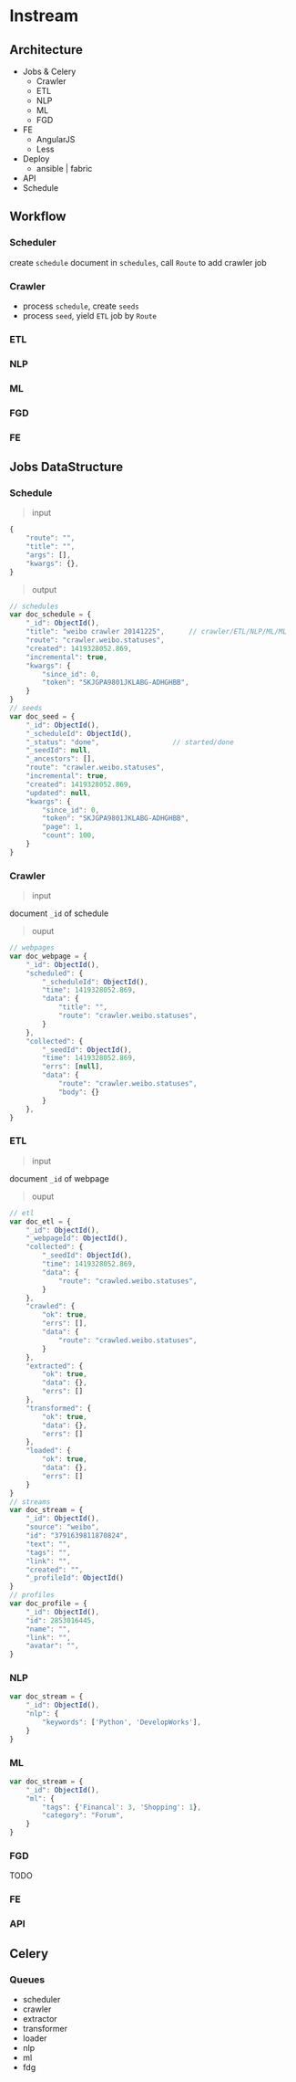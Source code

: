# Instream

## Architecture

- Jobs & Celery
    + Crawler
    + ETL
    + NLP
    + ML
    + FGD
- FE
    + AngularJS
    + Less
- Deploy
    + ansible | fabric
- API
- Schedule

## Workflow

### Scheduler

create `schedule` document in `schedules`, call `Route` to add crawler job

### Crawler

- process `schedule`, create `seeds`
- process `seed`, yield `ETL` job by `Route`

### ETL
### NLP
### ML
### FGD
### FE

## Jobs DataStructure

### Schedule

> input

```javascript
{
    "route": "",
    "title": "",
    "args": [],
    "kwargs": {},
}
```

> output

```javascript
// schedules
var doc_schedule = {
    "_id": ObjectId(),
    "title": "weibo crawler 20141225",      // crawler/ETL/NLP/ML/ML
    "route": "crawler.weibo.statuses",
    "created": 1419328052.869,
    "incremental": true,
    "kwargs": {
        "since_id": 0,
        "token": "SKJGPA9801JKLABG-ADHGHBB",
    }
}
// seeds
var doc_seed = {
    "_id": ObjectId(),
    "_scheduleId": ObjectId(),
    "_status": "done",                  // started/done
    "_seedId": null,
    "_ancestors": [],
    "route": "crawler.weibo.statuses",
    "incremental": true,
    "created": 1419328052.869,
    "updated": null,
    "kwargs": {
        "since_id": 0,
        "token": "SKJGPA9801JKLABG-ADHGHBB",
        "page": 1,
        "count": 100,
    }
}
```

### Crawler

> input

document `_id` of schedule

> ouput

```javascript
// webpages
var doc_webpage = {
    "_id": ObjectId(),
    "scheduled": {
        "_scheduleId": ObjectId(),
        "time": 1419328052.869,
        "data": {
            "title": "",
            "route": "crawler.weibo.statuses",
        }
    },
    "collected": {
        "_seedId": ObjectId(),
        "time": 1419328052.869,
        "errs": [null],
        "data": {
            "route": "crawler.weibo.statuses",
            "body": {}
        }
    },
}
```

### ETL

> input

document `_id` of webpage

> ouput

```javascript
// etl
var doc_etl = {
    "_id": ObjectId(),
    "_webpageId": ObjectId(),
    "collected": {
        "_seedId": ObjectId(),
        "time": 1419328052.869,
        "data": {
            "route": "crawled.weibo.statuses",
        }
    },
    "crawled": {
        "ok": true,
        "errs": [],
        "data": {
            "route": "crawled.weibo.statuses",
        }
    },
    "extracted": {
        "ok": true,
        "data": {},
        "errs": []
    },
    "transformed": {
        "ok": true,
        "data": {},
        "errs": []
    },
    "loaded": {
        "ok": true,
        "data": {},
        "errs": []
    }
}
// streams
var doc_stream = {
    "_id": ObjectId(),
    "source": "weibo",
    "id": "3791639811870824",
    "text": "",
    "tags": "",
    "link": "",
    "created": "",
    "_profileId": ObjectId()
}
// profiles
var doc_profile = {
    "_id": ObjectId(),
    "id": 2853016445,
    "name": "",
    "link": "",
    "avatar": "",
}
```

### NLP

```javascript
var doc_stream = {
    "_id": ObjectId(),
    "nlp": {
        "keywords": ['Python', 'DevelopWorks'],
    }
}
```

### ML

```javascript
var doc_stream = {
    "_id": ObjectId(),
    "ml": {
        "tags": {'Financal': 3, 'Shopping': 1},
        "category": "Forum",
    }
}
```

### FGD

TODO

### FE

### API

## Celery

### Queues

- scheduler
- crawler
- extractor
- transformer
- loader
- nlp
- ml
- fdg
